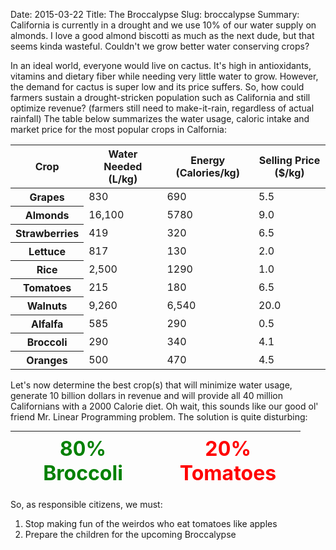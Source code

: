 Date: 2015-03-22
Title: The Broccalypse
Slug: broccalypse
Summary: California is currently in a drought and we use 10% of our water supply on almonds. I love a good almond biscotti as much as the next dude, but that seems kinda wasteful. Couldn't we grow     better water conserving crops?

In an ideal world, everyone would live on cactus. It's high in antioxidants, vitamins and dietary fiber
while needing very little water to grow. However, the demand for cactus is super low and its price suffers.
So, how could farmers sustain a drought-stricken population such as California and still optimize revenue? (farmers still
need to make-it-rain, regardless of actual rainfall) The table below summarizes the water usage, caloric intake and
market price for the most popular crops in Calfornia:

<table class="table table-striped table-bordered table-hover">
<thead>
    <tr>
      <th>Crop</th>
      <th class="text-center">Water Needed (L/kg)</th>
      <th class="text-center">Energy (Calories/kg) </th>
      <th class="text-center">Selling Price ($/kg) </th>
    </tr>
  </thead>
  <tbody>
    <tr>
      <th scope="row">Grapes</th>
      <td>830</td>
      <td>690</td>
      <td>5.5</td>
    </tr>
    <tr>
      <th scope="row">Almonds</th>
      <td>16,100</td>
      <td>5780</td>
      <td>9.0</td>
    </tr>
    <tr>
      <th scope="row">Strawberries</th>
      <td>419</td>
      <td>320</td>
      <td>6.5</td>
    </tr>
    <tr>
      <th scope="row">Lettuce</th>
      <td>817</td>
      <td>130</td>
      <td>2.0</td>
    </tr>
    <tr>
      <th scope="row">Rice</th>
      <td>2,500</td>
      <td>1290</td>
      <td>1.0</td>
    </tr>
    <tr>
      <th scope="row">Tomatoes</th>
      <td>215</td>
      <td>180</td>
      <td>6.5</td>
    </tr>
    <tr>
      <th scope="row">Walnuts</th>
      <td>9,260</td>
      <td>6,540</td>
      <td>20.0</td>
    </tr>
    <tr>
      <th scope="row">Alfalfa</th>
      <td>585</td>
      <td>290</td>
      <td>0.5</td>
    </tr>
    <tr>
      <th scope="row">Broccoli</th>
      <td>290</td>
      <td>340</td>
      <td>4.1</td>
    </tr>
    <tr>
      <th scope="row">Oranges</th>
      <td>500</td>
      <td>470</td>
      <td>4.5</td>
    </tr>
  </tbody>
</table>

Let's now determine the best crop(s) that will minimize water usage, generate 10 billion dollars in revenue and will provide all
40 million Californians with a 2000 Calorie diet. Oh wait, this sounds like our good ol' friend Mr. Linear Programming problem.
The solution is quite disturbing:

<table class="table-bordered" style="margin: 0 auto; text-align: center;">
<thead>
    <tr>
      <th class="text-center" style="width: 200px; color:green; font-size: 200%;" >80% Broccoli</th>
      <th class="text-center" style="width: 200px; color:red; font-size: 200%;" >20% Tomatoes</th>
    </tr>
</table> 
</talble>

So, as responsible citizens, we must: <br>
  1) Stop making fun of the weirdos who eat tomatoes like apples <br>
  2) Prepare the children for the upcoming Broccalypse


